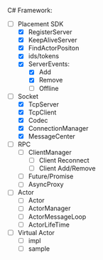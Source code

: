 C# Framework:

* [ ] Placement SDK
    * [x] RegisterServer
    * [x] KeepAliveServer
    * [x] FindActorPositon
    * [x] ids/tokens
    * [x] ServerEvents:
        * [x] Add
        * [x] Remove
        * [ ] Offline
* [ ] Socket
    * [x] TcpServer
    * [x] TcpClient
    * [x] Codec
    * [x] ConnectionManager
    * [x] MessageCenter
* [ ] RPC
    * [ ] ClientManager
        * [ ] Client Reconnect
        * [ ] Client Add/Remove
    * [ ] Future/Promise
    * [ ] AsyncProxy
* [ ] Actor
    * [ ] Actor
    * [ ] ActorManager
    * [ ] ActorMessageLoop
    * [ ] ActorLifeTime
* [ ] Virtual Actor
    * [ ] impl
    * [ ] sample
